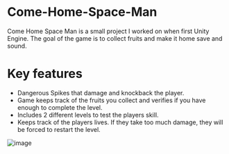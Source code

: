 # Come-Home-Space-Man

Come Home Space Man is a small project I worked on when first Unity Engine.
The goal of the game is to collect fruits and make it home save and sound.

# Key features

- Dangerous Spikes that damage and knockback the player.
- Game keeps track of the fruits you collect and verifies if you have enough to complete the level.
- Includes 2 different levels to test the players skill.
- Keeps track of the players lives. If they take too much damage, they will be forced to restart the level.


![image](https://user-images.githubusercontent.com/97700556/222484392-09b110af-e423-4542-b176-54ccd76843fe.png)

